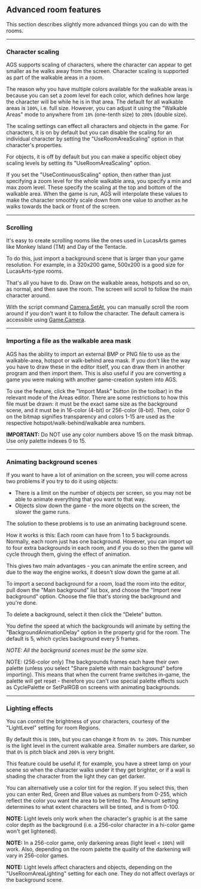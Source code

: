 ## Advanced room features

This section describes slightly more advanced things you can do with the
rooms.


---

### Character scaling

AGS supports scaling of characters, where the character can appear to
get smaller as he walks away from the screen. Character scaling is
supported as part of the walkable areas in a room.

The reason why you have multiple colors available for the walkable
areas is because you can set a zoom level for each color, which defines
how large the character will be while he is in that area. The default
for all walkable areas is `100%`, i.e. full size. However, you can adjust
it using the "Walkable Areas" mode to anywhere from `10%` (one-tenth
size) to `200%` (double size).

The scaling settings can effect all characters and objects in the game.
For characters, it is on by default but you can disable the scaling for
an individual character by setting the "UseRoomAreaScaling" option in
that character's properties.

For objects, it is off by default but you can make a specific object
obey scaling levels by setting its "UseRoomAreaScaling" option.

If you set the "UseContinuousScaling" option, then rather than just
specifying a zoom level for the whole walkable area, you specify a min
and max zoom level. These specify the scaling at the top and bottom of
the walkable area. When the game is run, AGS will interpolate these
values to make the character smoothly scale down from one value to
another as he walks towards the back or front of the screen.

---

### Scrolling

It's easy to create scrolling rooms like the ones used in LucasArts
games like Monkey Island (TM) and Day of the Tentacle.

To do this, just import a background scene that is larger than your game
resolution. For example, in a 320x200 game, 500x200 is a good size for
LucasArts-type rooms.

That's all you have to do. Draw on the walkable areas, hotspots and so
on, as normal, and then save the room. The screen will scroll to follow
the main character around.

With the script command [Camera.SetAt](Camera#camerasetat), you can manually scroll
the room around if you don't want it to follow the character. The default camera
is accessible using [Game.Camera](Game#gamecamera).

---

### Importing a file as the walkable area mask

AGS has the ability to import an external BMP or PNG file to use as the
walkable-area, hotspot or walk-behind area mask. If you don't like the
way you have to draw these in the editor itself, you can draw them in
another program and then import them. This is also useful if you are
converting a game you were making with another game-creation system into
AGS.

To use the feature, click the "Import Mask" button (in the toolbar) in
the relevant mode of the Areas editor. There are some restrictions to
how this file must be drawn: it must be the exact same size as the
background scene, and it must be in 16-color (4-bit) or 256-color
(8-bit). Then, color 0 on the bitmap signifies transparency and colors
1-15 are used as the respective hotspot/walk-behind/walkable area
numbers.

**IMPORTANT:** Do NOT use any color numbers above 15 on the mask
bitmap. Use only palette indexes 0 to 15.

---

### Animating background scenes

If you want to have a lot of animation on the screen, you will come
across two problems if you try to do it using objects:

-   There is a limit on the number of objects per screen, so you may not
    be able to animate everything that you want to that way.
-   Objects slow down the game - the more objects on the screen, the
    slower the game runs.

The solution to these problems is to use an animating background scene.

How it works is this: Each room can have from 1 to 5 backgrounds.
Normally, each room just has one background. However, you can import up
to four extra backgrounds in each room, and if you do so then the game
will cycle through them, giving the effect of animation.

This gives two main advantages - you can animate the entire screen, and
due to the way the engine works, it doesn't slow down the game at all.

To import a second background for a room, load the room into the editor,
pull down the "Main background" list box, and choose the "Import new
background" option. Choose the file that's storing the background and
you're done.

To delete a background, select it then click the "Delete" button.

You define the speed at which the backgrounds will animate by setting
the "BackgroundAnimationDelay" option in the property grid for the room.
The default is 5, which cycles background every 5 frames.

*NOTE: All the background scenes must be the same size.*

NOTE: (256-color only) The backgrounds frames each have their own
palette (unless you select "Share palette with main background" before
importing). This means that when the current frame switches in-game, the
palette will get reset - therefore you can't use special palette effects
such as CyclePalette or SetPalRGB on screens with animating backgrounds.

---

### Lighting effects

You can control the brightness of your characters, courtesy of the
"LightLevel" setting for room Regions.

By default this is `100%`, but you can change it from `0% to 200%`. This
number is the light level in the current walkable area. Smaller numbers
are darker, so that `0%` is pitch black and `200%` is very bright.

This feature could be useful if, for example, you have a street lamp on
your scene so when the character walks under it they get brighter, or if
a wall is shading the character from the light they can get darker.

You can alternatively use a color tint for the region. If you select
this, then you can enter Red, Green and Blue values as numbers from
0-255, which reflect the color you want the area to be tinted to. The
Amount setting determines to what extent characters will be tinted, and
is from 0-100.

**NOTE:** Light levels only work when the character's graphic is at the
same color depth as the background (i.e. a 256-color character in a
hi-color game won't get lightened).

**NOTE:** In a 256-color game, only darkening areas (light level <
`100%`) will work. Also, depending on the room palette the quality of
the darkening will vary in 256-color games.

**NOTE:** Light levels affect characters and objects, depending on the
"UseRoomAreaLighting" setting for each one. They do not affect overlays
or the background scene.

